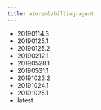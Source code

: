 ```yaml
---
title: azureml/billing-agent
---
```

- 20190114.3
- 20190125.1
- 20190125.2
- 20190212.1
- 20190528.1
- 20190531.1
- 20191023.2
- 20191024.1
- 20191025.1
- latest
